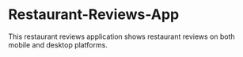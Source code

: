 # Restaurant-Reviews-App
This restaurant reviews application shows restaurant reviews on both mobile and desktop platforms.
